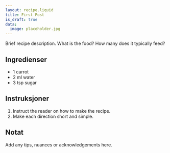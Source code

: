 ```yaml
---
layout: recipe.liquid
title: First Post
is_draft: true
data:
  image: placeholder.jpg
---
```

Brief recipe description. What is the food? How many does it typically feed?

## Ingredienser

- 1 carrot
- 2 ml water
- 3 tsp sugar

## Instruksjoner

1. Instruct the reader on how to make the recipe.
2. Make each direction short and simple.

## Notat

Add any tips, nuances or acknowledgements here.